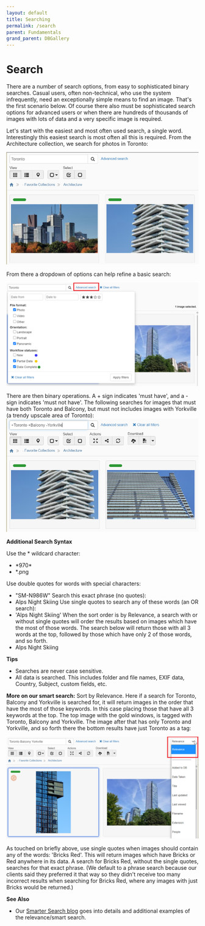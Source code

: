 ```yaml
---
layout: default
title: Searching
permalink: /search
parent: Fundamentals
grand_parent: DBGallery
---
```


# Search

There are a number of search options, from easy to sophisticated binary searches. Casual users, often non-technical, who use the system infrequently, need an exceptionally simple means to find an image. That's the first scenario below. Of course there also must be sophisticated search options for advanced users or when there are hundreds of thousands of images with lots of data and a very specific image is required.

Let's start with the easiest and most often used search, a single word. Interestingly this easiest search is most often all this is required. From the Architecture collection, we search for photos in Toronto:

![Search Basics](/assets/Search-Basic.png)

From there a dropdown of options can help refine a basic search:

![Search Advanced Options](/assets/Search-AdvancedOptions.png)

There are then binary operations. A + sign indicates 'must have', and a - sign indicates 'must not have'. The following searches for images that must have both Toronto and Balcony, but must not includes images with Yorkville (a trendy upscale area of Toronto):
![Search Boolean](/assets/Search-Boolean.png)

**Additional Search Syntax**

Use the * wildcard character:
<ul>
<li>*970*</li>
<li>*.png</li>
</ul>

Use double quotes for words with special characters:
- "SM-N986W"
Search this exact phrase (no quotes):
- Alps Night Skiing
Use single quotes to search any of these words (an OR search):
- 'Alps Night Skiing'
When the sort order is by Relevance, a search with or without single quotes will order the results based on images which have the most of those words. The search below will return those with all 3 words at the top, followed by those which have only 2 of those words, and so forth.
- Alps Night Skiing

**Tips**
- Searches are never case sensitive.
- All data is searched. This includes folder and file names, EXIF data, Country, Subject, custom fields, etc.

**More on our smart search:** Sort by Relevance. Here if a search for Toronto, Balcony and Yorkville is searched for, it will return images in the order that have the most of those keywords. In this case placing those that have all 3 keywords at the top. The top image with the gold windows, is tagged with Toronto, Balcony and Yorkville. The image after that has only Toronto and Yorkville, and so forth there the bottom results have just Toronto as a tag:

![Search Boolean](/assets/Search-Relevance.png)

As touched on briefly above, use single quotes when images should contain any of the words: 'Bricks Red'. This will return images which have Bricks or Red anywhere in its data. A search for Bricks Red, without the single quotes, searches for that exact phrase. (We default to a phrase search because our clients said they preferred it that way so they didn't receive too many incorrect results when searching for Bricks Red, where any images with just Bricks would be returned.)

**See Also**
<ul>
<li>Our <a href="https://dbgallery.com/blog/introducing-a-smarter-search/" target="_blank">Smarter Search blog</a> goes into details and additional examples of the relevance/smart search.</li>
</ul>
